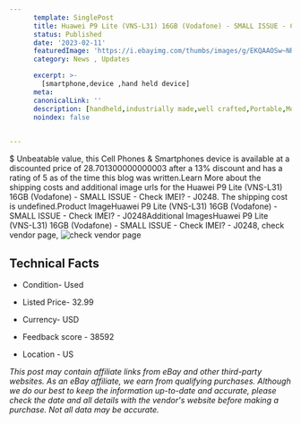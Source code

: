 ```yaml
---
      template: SinglePost
      title: Huawei P9 Lite (VNS-L31) 16GB (Vodafone) - SMALL ISSUE - Check IMEI? - J0248
      status: Published
      date: '2023-02-11'
      featuredImage: 'https://i.ebayimg.com/thumbs/images/g/EKQAAOSw~NRiQwha/s-l225.jpg'
      category: News , Updates

      excerpt: >-
        [smartphone,device ,hand held device]
      meta:
      canonicalLink: ''
      description: [handheld,industrially made,well crafted,Portable,Mobile,Compact,Convenient,Lightweight,Maneuverable,Man-portable,Miniature,Carriable,Hand-held,Light,Holdable,Transportable,Mobile device,Pocket-sized,On-the-go,Wireless,Cordless,Compact size,Convenient size, smartphone,device ,hand held device]
      noindex: false

        
---
```

$
    Unbeatable value, this Cell Phones & Smartphones device is available at a discounted price of 28.701300000000003 after a 13% discount and has a rating of 5 as of the time this blog was written.Learn More about the shipping costs and additional image urls for the Huawei P9 Lite (VNS-L31) 16GB (Vodafone) - SMALL ISSUE - Check IMEI? - J0248. The shipping cost is undefined.Product ImageHuawei P9 Lite (VNS-L31) 16GB (Vodafone) - SMALL ISSUE - Check IMEI? - J0248Additional ImagesHuawei P9 Lite (VNS-L31) 16GB (Vodafone) - SMALL ISSUE - Check IMEI? - J0248, check vendor page, ![check vendor page](https://origin-galleryplus.ebayimg.com/ws/web/134068764761_2_0_1/225x225.jpg,https://origin-galleryplus.ebayimg.com/ws/web/134068764761_3_0_1/225x225.jpg,https://origin-galleryplus.ebayimg.com/ws/web/134068764761_4_0_1/225x225.jpg,https://origin-galleryplus.ebayimg.com/ws/web/134068764761_5_0_1/225x225.jpg,https://origin-galleryplus.ebayimg.com/ws/web/134068764761_6_0_1/225x225.jpg,https://origin-galleryplus.ebayimg.com/ws/web/134068764761_7_0_1/225x225.jpg)
    
    

 ## Technical Facts 



     
      

 - Condition- Used 


      

 - Listed Price- 32.99 


      

 - Currency- USD 


      

 - Feedback score - 38592 


      

 - Location - US 


      
      

 *_This post may contain affiliate links from eBay and other third-party websites. As an eBay affiliate, we earn from qualifying purchases. Although we do our best to keep the information up-to-date and accurate, please check the date and all details with the vendor's website before making a purchase. Not all data may be accurate._*



    
    
    
    
    